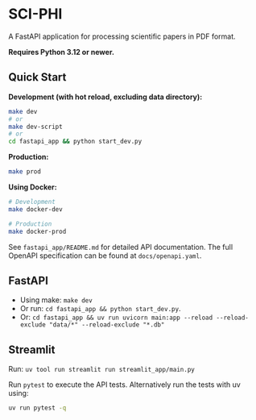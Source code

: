 # SCI-PHI

A FastAPI application for processing scientific papers in PDF format.

**Requires Python 3.12 or newer.**

## Quick Start

**Development (with hot reload, excluding data directory):**
```bash
make dev
# or
make dev-script
# or
cd fastapi_app && python start_dev.py
```

**Production:**
```bash
make prod
```

**Using Docker:**
```bash
# Development
make docker-dev

# Production  
make docker-prod
```

See `fastapi_app/README.md` for detailed API documentation.
The full OpenAPI specification can be found at `docs/openapi.yaml`.

## FastAPI
- Using make: ```make dev```
- Or run: ```cd fastapi_app && python start_dev.py```.
- Or: ```cd fastapi_app && uv run uvicorn main:app --reload --reload-exclude "data/*" --reload-exclude "*.db"```

## Streamlit
Run: ```uv tool run streamlit run streamlit_app/main.py```

Run `pytest` to execute the API tests.
Alternatively run the tests with uv using:
```bash
uv run pytest -q
```

